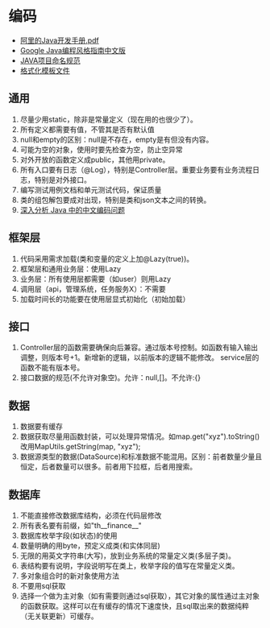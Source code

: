 # 编码

* [阿里的Java开发手册.pdf](https://java.wangyaqi.cn/s/spec/Java开发手册.pdf)
* [Google Java编程风格指南中文版](http://www.cnblogs.com/lanxuezaipiao/p/3534447.html)
* [JAVA项目命名规范](http://hugh-wang.iteye.com/blog/1272468)
* [格式化模板文件](../s/spec/format.xml)

## 通用
1. 尽量少用static，除非是常量定义（现在用的也很少了）。
1. 所有定义都需要有值，不管其是否有默认值
1. null和empty的区别：null是不存在，empty是有但没有内容。
1. 可能为空的对象，使用时要先检查为空，防止空异常
1. 对外开放的函数定义成public，其他用private。
1. 所有入口要有日志（@Log），特别是Controller层。重要业务要有业务流程日志，特别是对外接口。
1. 编写测试用例文档和单元测试代码，保证质量
1. 类的组包解包要成对出现，特别是类和json文本之间的转换。
1. [深入分析 Java 中的中文编码问题](https://www.ibm.com/developerworks/cn/java/j-lo-chinesecoding/index.html)

## 框架层
1. 代码采用需求加载(类和变量的定义上加@Lazy(true))。
  1. 框架层和通用业务层：使用Lazy
  1. 业务层：所有使用层都需要（如user）则用Lazy
  1. 调用层（api，管理系统，任务服务X）：不需要
1. 加载时间长的功能要在使用层显式初始化（初始加载）

## 接口
1. Controller层的函数需要确保向后兼容。通过版本号控制。如函数有输入输出调整，则版本号+1。新增新的逻辑，以前版本的逻辑不能修改。
service层的函数不能有版本号。
1. 接口数据的规范(不允许对象空)。允许：null,[]。不允许:{}

## 数据
1. 数据要有缓存
1. 数据获取尽量用函数封装，可以处理异常情况。如map.get("xyz").toString()改用MapUtils.getString(map, "xyz");
1. 数据源类型的数据(DataSource)和标准数据不能混用。区别：前者数量少量且恒定，后者数量可以很多。前者用下拉框，后者用搜索。

## 数据库
1. 不能直接修改数据库结构，必须在代码层修改
1. 所有表名要有前缀，如"th__finance__"
1. 数据库枚举字段(如状态)的使用
  1. 数量明确的用byte，预定义成类(和实体同层)
  1. 无限的用英文字符串(大写)，放到业务系统的常量定义类(多层子类)。
1. 表结构要有说明，字段说明写在类上，枚举字段的值写在常量定义类。
1. 多对象组合时的新对象使用方法
  1. 不要用sql获取
  1. 选择一个做为主对象（如有需要则通过sql获取），其它对象的属性通过主对象的函数获取。这样可以在有缓存的情况下速度快，且sql取出来的数据纯粹（无关联更新）可缓存。
